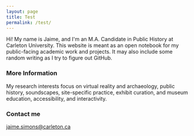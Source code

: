 ```yaml
---
layout: page
title: Test
permalink: /test/
---
```


Hi! My name is Jaime, and I'm an M.A. Candidate in Public History at Carleton University. This website is meant as an open notebook for my public-facing academic work and projects. It may also include some random writing as I try to figure out GitHub.

### More Information

My research interests focus on virtual reality and archaeology, public history, soundscapes, site-specific practice, exhibit curation, and museum education, accessibility, and interactivity.

### Contact me

[jaime.simons@carleton.ca](mailto:jaime.simons@carleton.ca)
